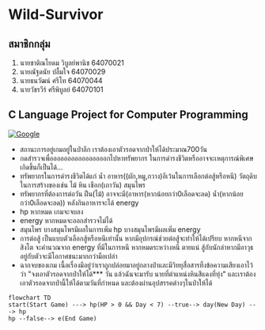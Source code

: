 # Wild-Survivor

## สมาชิกกลุ่ม

1. นายชาติณโยดม วิบูลย์พานิช 64070021
2. นายณัฐดนัย ปลื้มใจ 64070029
3. นายธนวัฒน์ ศรีโท 64070044
4. นายวัชรวีร์ ศรีพิบูลย์ 64070101

## C Language Project for Computer Programming

[![Google](https://www.google.co.th/images/branding/googlelogo/2x/googlelogo_color_272x92dp.png)](http://www.google.com)

- สถานะการอยู่เกมอยู่ในป่าลึก เราต้องเอาตัวรอดจากป่าให้ได้ประมาณ700วัน
- กดสำรวจเพื่ออออออออออออออออกไปหาทรัพยากร ในการดำรงชีวิตหรืออาจจะเหตุการณ์พิเศษเกิดขึ้นก็เป็นได้...
- ทรัพยากรในการดำรงชีวิตได้แก่ น้ำ อาหาร((ผัก,หมู,กวาง)อีเว้นในการเลือกต่อสู้หรือหนี) วัตถุดิบในการสร้างของเช่น ไม้ หิน เชือก(เถาวัน) สมุนไพร
- ทรัพยากรที่ต้องการต่อวัน ฝืน(ไม้) อาจจะมี(อาหาร(หากน้อยกว่า0เลือดจะลด) น้ำ(หากน้อยกว่า0เลือดจะลด)) หลังกินอาหารจะได้ energy
- hp หากหมด เกมจะจบลง
- energy หากหมดจะออกสำรวจไม่ได้
- สมุนไพร บางสมุนไพรมีผลในการเพิ่ม hp บางสมุนไพรมีผลเพิ่ม energy
- การต่อสู้ เป็นแบบตัวเลือกสู้หรือหนึเท่านั้น หากมีอุปกรณ์ช่วยต่อสู้จะทำให้ได้เปรียบ หากหนีจากสิงโต จะคำนวณจาก energy ที่มีในการหนี หากหมดระหว่างหนี ตายแน่ สู้กับนักล่าหากมีอาวุธอยู่กับตัวจะมีโอกาศชนะมากกว่ามือเปล่า
- ฉากจบของเกม เนื้อเรื่องมีอยู่ว่าเราถูกปล่อยมาอยู่กลางป่าและมีวิทยุสื่อสารทิ้งข้อความเสียงเอาไว้ว่า "จงเอาตัวรอดจากป่าให้ได้*** วัน แล้วฉันจะมารับ นายที่ตำแหน่งหินสีแดงที่ทุ่ง" และเราต้องเอาตัวรอดจากป่านี้ให้ได้ตามวันที่กำหนด และต้องผ่านอุปสรรคต่างๆในป่าให้ได้

```mermaid
flowchart TD
start(Start Game) ---> hp(HP > 0 && Day < 7) --true--> day(New Day) ---> hp
hp --false--> e(End Game)
```
